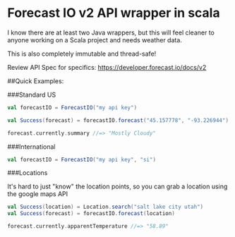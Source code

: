 Forecast IO v2 API wrapper in scala
===================================

I know there are at least two Java wrappers, but this will feel cleaner to anyone working on a Scala project and needs weather data.

This is also completely immutable and thread-safe!

Review API Spec for specifics: https://developer.forecast.io/docs/v2

##Quick Examples:

###Standard US

```scala
val forecastIO = ForecastIO("my api key")

val Success(forecast) = forecastIO.forecast("45.157778", "-93.226944")

forecast.currently.summary //=> "Mostly Cloudy"
```

###International

```scala
val forecastIO = ForecastIO("my api key", "si")
```

###Locations

It's hard to just "know" the location points, so you can grab a location using the google maps API

```scala
val Success(location) = Location.search("salt lake city utah")
val Success(forecast) = forecastIO.forecast(location)

forecast.currently.apparentTemperature //=> "58.89"
```

